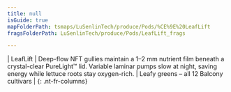 ```yaml
---
title: null
isGuide: true
mapFolderPath: tsmaps/LuSenlinTech/produce/Pods/%CE%9E%20LeafLift
fragsFolderPath: LuSenlinTech/produce/Pods/LeafLift_frags

---
```



<!-- tsGuideRenderComment {"guide":{"id":"xCfB5S1oE","path":"LuSenlinTech/produce/Pods","fragmentFolderPath":"LuSenlinTech/produce/Pods/LeafLift_frags"},"fragment":{"id":"xCfB5S1oE","topLevelMapKey":"wTFT3M01sz","mapKeyChain":"wTFT3M01sz","guideID":"xCfB5S0bJ","guidePath":"c:/GitHub/MuddySpud/MuddySpud.github.io/tsmaps/LuSenlinTech/produce/Pods/LeafLift.tspod","chartKey":"wTFT3M01sz","isLeaf":false,"options":[{"id":"xCfB5n1ty","option":"LeafLift details","order":1,"isAncillary":true}]}} -->

| LeafLift | Deep-flow NFT gullies maintain a 1–2 mm nutrient film beneath a crystal-clear PureLight™ lid. Variable laminar pumps slow at night, saving energy while lettuce roots stay oxygen-rich. | Leafy greens – all 12 Balcony cultivars |
{: .nt-fr-columns}

